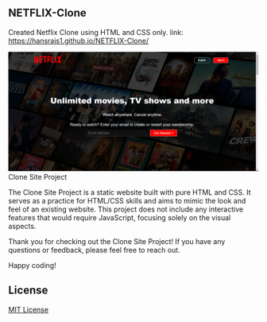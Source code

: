 ## NETFLIX-Clone
Created Netflix Clone using HTML and CSS only. link: https://hansrajs1.github.io/NETFLIX-Clone/

![](assets/images/preview.png)
Clone Site Project

The Clone Site Project is a static website built with pure HTML and CSS. It serves as a practice for HTML/CSS skills and aims to mimic the look and feel of an existing website. This project does not include any interactive features that would require JavaScript, focusing solely on the visual aspects.

Thank you for checking out the Clone Site Project! If you have any questions or feedback, please feel free to reach out.

Happy coding!

## License
[MIT License](LICENSE)
